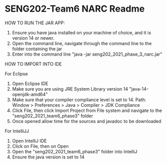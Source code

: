 # SENG202-Team6 NARC Readme
HOW TO RUN THE JAR APP:
1. Ensure you have java installed on your machine of choice, and it is
version 14 or newer.
2. Open the command line, navigate through the command line to the folder containing the jar
3. Enter into the command line "java -jar seng202_2021_phase_3_narc.jar"

HOW TO IMPORT INTO IDE

For Eclipse
1. Open Eclipse IDE
2. Make sure you are using JRE System Library version 14 "java-14-openjdk-amd64"
3. Make sure that your compiler compliance level is set to 14.
   Path: Window > Preferences > Java > Compiler > JDK Compliance
4. Click File, then click Import Project from File system and navigate to the "seng202_2021_team6_phase3" folder
5. Once opened allow time for the sources and javadoc to be downloaded

For IntelliJJ
1. Open IntelliJ IDE 
2. Click on File, then on Open
3. Open the "seng202_2021_team6_phase3" folder into IntelliJ 
4. Ensure the java version is set to 14


